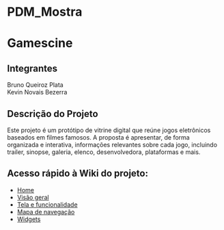 # PDM_Mostra

<h1>Gamescine</h1>

<h2>Integrantes</h2>
<p>
  Bruno Queiroz Plata <br>
  Kevin Novais Bezerra
</p>

<h2>Descrição do Projeto</h2>
<p>
  Este projeto é um protótipo de vitrine digital que reúne jogos eletrônicos baseados em filmes famosos. A proposta é apresentar, de forma organizada e interativa, informações relevantes sobre cada jogo, incluindo trailer, sinopse, galeria, elenco, desenvolvedora, plataformas e mais.
</p>

## Acesso rápido à Wiki do projeto:

- [Home](wiki/Home)
- [Visão geral](wiki/1.-Visão-geral)
- [Tela e funcionalidade](PDM_Mostra/wiki/2.-Telas-e-funcionalidade)
- [Mapa de navegação](wiki/Mapa-de-Navegação)
- [Widgets](wiki/Widgets-do-aplicativo)
